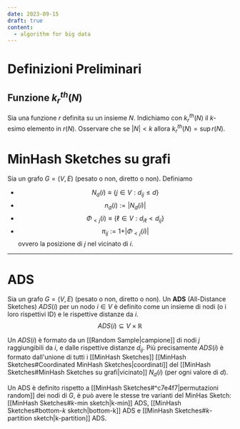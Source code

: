 ```yaml
---
date: 2023-09-15
draft: true
content:
  - algorithm for big data
---
```

# Definizioni Preliminari
## Funzione $k_r^{th}(N)$
Sia una funzione $r$ definita su un insieme $N$.
Indichiamo con $k_r^{th}(N)$ il $k$-esimo elemento in $r(N)$.
Osservare che se $\vert N \vert < k$ allora $k_r^{th}(N) = \sup r(N)$.

# MinHash Sketches su grafi
Sia un grafo $G = (V,E)$ (pesato o non, diretto o non).
Definiamo
- $$N_d(i) \equiv \lbrace j \in V: d_{ij} \leq d\rbrace$$
- $$n_d(i) := \vert N_d(i) \vert$$
- $$\Phi_{<j}(i) \equiv \lbrace \ell \in V : d_{i\ell} < d_{ij} \rbrace$$
- $$\pi_{ij} := 1 + \vert \Phi_{<j}(i) \vert$$ ovvero la posizione di $j$ nel vicinato di $i$.

-----
# ADS
Sia un grafo $G = (V,E)$ (pesato o non, diretto o non).
Un **ADS** (All-Distance Sketches) $ADS(i)$ per un nodo $i \in V$ è definito come un insieme di nodi (o i loro rispettivi ID) e le rispettive distanze da $i$.
$$ADS(i) \subseteq V \times \mathbb{R}$$

Un $ADS(i)$ è formato da un [[Random Sample|campione]] di nodi $j$ raggiungibili da $i$, e dalle rispettive distanze $d_{ij}$.
Più precisamente $ADS(i)$ è formato dall'unione di tutti i [[MinHash Sketches]] [[MinHash Sketches#Coordinated MinHash Sketches|coordinati]] del [[MinHash Sketches#MinHash Sketches su grafi|vicinato]] $N_d(i)$ (per ogni valore di $d$).

Un ADS è definito rispetto a [[MinHash Sketches#^c7e4f7|permutazioni random]] dei nodi di $G$, è può avere le stesse tre varianti del MinHas Sketch: [[MinHash Sketches#$k$-min sketch|k-min]] ADS, [[MinHash Sketches#bottom-$k$ sketch|bottom-k]] ADS e [[MinHash Sketches#$k$-partition sketch|k-partition]] ADS.

